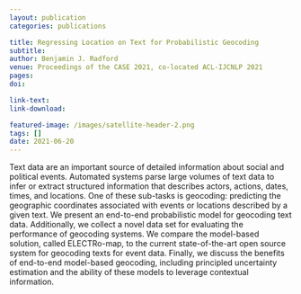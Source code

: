 ```yaml
---
layout: publication
categories: publications

title: Regressing Location on Text for Probabilistic Geocoding
subtitle: 
author: Benjamin J. Radford
venue: Proceedings of the CASE 2021, co-located ACL-IJCNLP 2021
pages: 
doi: 

link-text:
link-download: 

featured-image: /images/satellite-header-2.png
tags: []
date: 2021-06-20
---
```


Text data are an important source of detailed information about social and political events. Automated systems parse large volumes of text data to infer or extract structured information that describes actors, actions, dates, times, and locations. One of these sub-tasks is geocoding: predicting the geographic coordinates associated with events or locations described by a given text. We present an end-to-end probabilistic model for geocoding text data. Additionally, we collect a novel data set for evaluating the performance of geocoding systems. We compare the model-based solution, called ELECTRo-map, to the current state-of-the-art open source system for geocoding texts for event data. Finally, we discuss the benefits of end-to-end model-based geocoding, including principled uncertainty estimation and the ability of these models to leverage contextual information. 